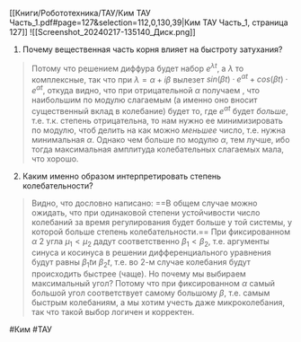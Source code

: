 [[Книги/Робототехника/ТАУ/Ким ТАУ Часть_1.pdf#page=127&selection=112,0,130,39|Ким ТАУ Часть_1, страница 127]]
![[Screenshot_20240217-135140_Диск.png]]
1. Почему вещественная часть корня влияет на быстроту затухания?
>Потому что решением диффура будет набор $e^{λt}$, а *λ* то комплексные, так что при $λ=α+iβ$ вылезет $sin(βt) \cdot e^{αt}+cos(βt) \cdot e^{αt}$, откуда видно, что при отрицательной *α* получаем , что наибольшим по модулю слагаемым (а именно оно вносит существенный вклад в колебание) будет то, где $e^{αt}$ будет *больше*, т.е. т.к. степень отрицательна, то нам нужно ее минимизировать по модулю, чтоб делить на как можно *меньшее* число, т.е. нужна минимальная *α*. Однако чем больше по модулю *α*, тем лучше, ибо тогда максимальная амплитуда колебательных слагаемых мала, что хорошо.
2. Каким именно образом интерпретировать степень колебательности?
>Видно, что дословно написано: 
>==В общем случае можно ожидать, что при одинаковой степени устойчивости число колебаний за время регулирования будет больше у той системы, у которой больше степень колебательности.==
>При фиксированном *α* 2 угла $μ_1<μ_2$ дадут соответственно $β_1<β_2$, т.е. аргументы синуса и косинуса в решении дифференциального уравнения будут равны $β_1t$и $β_2t$, т.е. во 2-м случае колебания будут происходить быстрее (чаще). Но почему мы выбираем максимальный угол? Потому что при фиксированном *α* самый большой угол соответствует самому большому *β*, т.е. самым быстрым колебаниям, а мы хотим учесть даже микроколебания, так что такой выбор логичен и корректен.

#Ким #ТАУ 